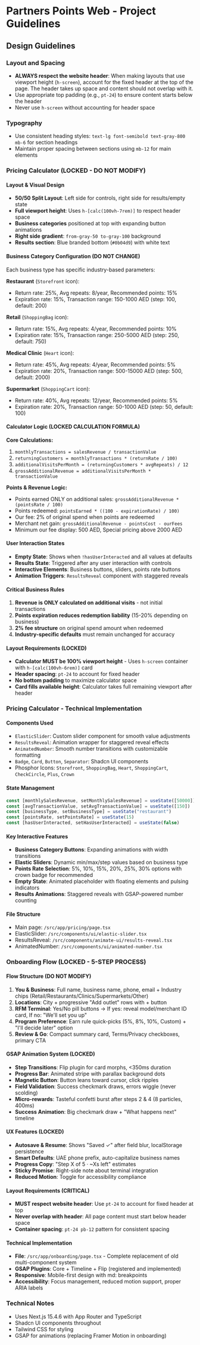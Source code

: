 # Partners Points Web - Project Guidelines

## Design Guidelines

### Layout and Spacing
- **ALWAYS respect the website header**: When making layouts that use viewport height (`h-screen`), account for the fixed header at the top of the page. The header takes up space and content should not overlap with it.
- Use appropriate top padding (e.g., `pt-24`) to ensure content starts below the header
- Never use `h-screen` without accounting for header space

### Typography
- Use consistent heading styles: `text-lg font-semibold text-gray-800 mb-6` for section headings
- Maintain proper spacing between sections using `mb-12` for main elements

### Pricing Calculator (LOCKED - DO NOT MODIFY)

#### Layout & Visual Design
- **50/50 Split Layout**: Left side for controls, right side for results/empty state
- **Full viewport height**: Uses `h-[calc(100vh-7rem)]` to respect header space
- **Business categories** positioned at top with expanding button animations
- **Right side gradient**: `from-gray-50 to-gray-100` background
- **Results section**: Blue branded bottom (`#0b04d9`) with white text

#### Business Category Configuration (DO NOT CHANGE)
Each business type has specific industry-based parameters:

**Restaurant** (`Storefront` icon):
- Return rate: 25%, Avg repeats: 8/year, Recommended points: 15%
- Expiration rate: 15%, Transaction range: 150-1000 AED (step: 100, default: 200)

**Retail** (`ShoppingBag` icon):
- Return rate: 15%, Avg repeats: 4/year, Recommended points: 10%  
- Expiration rate: 15%, Transaction range: 250-5000 AED (step: 250, default: 750)

**Medical Clinic** (`Heart` icon):
- Return rate: 45%, Avg repeats: 4/year, Recommended points: 5%
- Expiration rate: 20%, Transaction range: 500-15000 AED (step: 500, default: 2000)

**Supermarket** (`ShoppingCart` icon):
- Return rate: 40%, Avg repeats: 12/year, Recommended points: 5%
- Expiration rate: 20%, Transaction range: 50-1000 AED (step: 50, default: 100)

#### Calculator Logic (LOCKED CALCULATION FORMULA)

**Core Calculations:**
1. `monthlyTransactions = salesRevenue / transactionValue`
2. `returningCustomers = monthlyTransactions * (returnRate / 100)`  
3. `additionalVisitsPerMonth = (returningCustomers * avgRepeats) / 12`
4. `grossAdditionalRevenue = additionalVisitsPerMonth * transactionValue`

**Points & Revenue Logic:**
- Points earned ONLY on additional sales: `grossAdditionalRevenue * (pointsRate / 100)`
- Points redeemed: `pointsEarned * ((100 - expirationRate) / 100)`
- Our fee: 2% of original spend when points are redeemed
- Merchant net gain: `grossAdditionalRevenue - pointsCost - ourFees`
- Minimum our fee display: 500 AED, Special pricing above 2000 AED

#### User Interaction States
- **Empty State**: Shows when `!hasUserInteracted` and all values at defaults
- **Results State**: Triggered after any user interaction with controls
- **Interactive Elements**: Business buttons, sliders, points rate buttons
- **Animation Triggers**: `ResultsReveal` component with staggered reveals

#### Critical Business Rules
1. **Revenue is ONLY calculated on additional visits** - not initial transactions
2. **Points expiration reduces redemption liability** (15-20% depending on business)
3. **2% fee structure** on original spend amount when redeemed
4. **Industry-specific defaults** must remain unchanged for accuracy

#### Layout Requirements (LOCKED)
- **Calculator MUST be 100% viewport height** - Uses `h-screen` container with `h-[calc(100vh-6rem)]` card
- **Header spacing**: `pt-24` to account for fixed header
- **No bottom padding** to maximize calculator space
- **Card fills available height**: Calculator takes full remaining viewport after header

### Pricing Calculator - Technical Implementation

#### Components Used
- `ElasticSlider`: Custom slider component for smooth value adjustments
- `ResultsReveal`: Animation wrapper for staggered reveal effects  
- `AnimatedNumber`: Smooth number transitions with customizable formatting
- `Badge`, `Card`, `Button`, `Separator`: Shadcn UI components
- Phosphor Icons: `Storefront`, `ShoppingBag`, `Heart`, `ShoppingCart`, `CheckCircle`, `Plus`, `Crown`

#### State Management
```typescript
const [monthlySalesRevenue, setMonthlySalesRevenue] = useState([50000])
const [avgTransactionValue, setAvgTransactionValue] = useState([150]) 
const [businessType, setBusinessType] = useState("restaurant")
const [pointsRate, setPointsRate] = useState(15)
const [hasUserInteracted, setHasUserInteracted] = useState(false)
```

#### Key Interactive Features
- **Business Category Buttons**: Expanding animations with width transitions
- **Elastic Sliders**: Dynamic min/max/step values based on business type
- **Points Rate Selection**: 5%, 10%, 15%, 20%, 25%, 30% options with crown badge for recommended
- **Empty State**: Animated placeholder with floating elements and pulsing indicators
- **Results Animations**: Staggered reveals with GSAP-powered number counting

#### File Structure
- Main page: `/src/app/pricing/page.tsx`
- ElasticSlider: `/src/components/ui/elastic-slider.tsx`
- ResultsReveal: `/src/components/animate-ui/results-reveal.tsx`
- AnimatedNumber: `/src/components/ui/animated-number.tsx`

### Onboarding Flow (LOCKED - 5-STEP PROCESS)

#### Flow Structure (DO NOT MODIFY)
1. **You & Business**: Full name, business name, phone, email + Industry chips (Retail/Restaurants/Clinics/Supermarkets/Other)
2. **Locations**: City + progressive "Add outlet" rows with + button
3. **RFM Terminal**: Yes/No pill buttons → If yes: reveal model/merchant ID card, If no: "We'll set you up"
4. **Program Preference**: Earn rule quick-picks (5%, 8%, 10%, Custom) + "I'll decide later" option
5. **Review & Go**: Compact summary card, Terms/Privacy checkboxes, primary CTA

#### GSAP Animation System (LOCKED)
- **Step Transitions**: Flip plugin for card morphs, <350ms duration
- **Progress Bar**: Animated stripe with parallax background dots
- **Magnetic Button**: Button leans toward cursor, click ripples
- **Field Validation**: Success checkmark draws, errors wiggle (never scolding)
- **Micro-rewards**: Tasteful confetti burst after steps 2 & 4 (8 particles, 400ms)
- **Success Animation**: Big checkmark draw + "What happens next" timeline

#### UX Features (LOCKED)
- **Autosave & Resume**: Shows "Saved ✓" after field blur, localStorage persistence
- **Smart Defaults**: UAE phone prefix, auto-capitalize business names
- **Progress Copy**: "Step X of 5 · ~Xs left" estimates
- **Sticky Promise**: Right-side note about terminal integration
- **Reduced Motion**: Toggle for accessibility compliance

#### Layout Requirements (CRITICAL)
- **MUST respect website header**: Use `pt-24` to account for fixed header at top
- **Never overlap with header**: All page content must start below header space
- **Container spacing**: `pt-24 pb-12` pattern for consistent spacing

#### Technical Implementation
- **File**: `/src/app/onboarding/page.tsx` - Complete replacement of old multi-component system
- **GSAP Plugins**: Core + Timeline + Flip (registered and implemented)
- **Responsive**: Mobile-first design with md: breakpoints
- **Accessibility**: Focus management, reduced motion support, proper ARIA labels

### Technical Notes
- Uses Next.js 15.4.6 with App Router and TypeScript
- Shadcn UI components throughout
- Tailwind CSS for styling
- GSAP for animations (replacing Framer Motion in onboarding)
